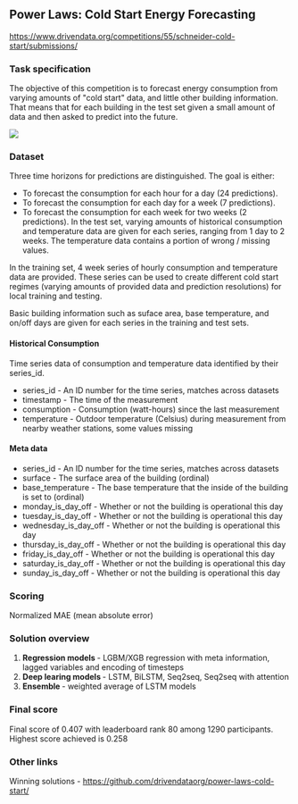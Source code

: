 ## Power Laws: Cold Start Energy Forecasting

https://www.drivendata.org/competitions/55/schneider-cold-start/submissions/

### Task specification

The objective of this competition is to forecast energy consumption from varying amounts of "cold start" data, and little other building information. That means that for each building in the test set given a small amount of data and then asked to predict into the future.

<img src=https://s3.amazonaws.com/drivendata-public-assets/mlscheme.png>

### Dataset

Three time horizons for predictions are distinguished. The goal is either:

* To forecast the consumption for each hour for a day (24 predictions).
* To forecast the consumption for each day for a week (7 predictions).
* To forecast the consumption for each week for two weeks (2 predictions).
In the test set, varying amounts of historical consumption and temperature data are given for each series, ranging from 1 day to 2 weeks. The temperature data contains a portion of wrong / missing values.

In the training set, 4 week series of hourly consumption and temperature data are provided. These series can be used to create different cold start regimes (varying amounts of provided data and prediction resolutions) for local training and testing.

Basic building information such as suface area, base temperature, and on/off days are given for each series in the training and test sets.

#### Historical Consumption

Time series data of consumption and temperature data identified by their series_id.

* series_id - An ID number for the time series, matches across datasets
* timestamp - The time of the measurement
* consumption - Consumption (watt-hours) since the last measurement
* temperature - Outdoor temperature (Celsius) during measurement from nearby weather stations, some values missing

#### Meta data

* series_id - An ID number for the time series, matches across datasets
* surface - The surface area of the building (ordinal)
* base_temperature - The base temperature that the inside of the building is set to (ordinal)
* monday_is_day_off - Whether or not the building is operational this day
* tuesday_is_day_off - Whether or not the building is operational this day
* wednesday_is_day_off - Whether or not the building is operational this day
* thursday_is_day_off - Whether or not the building is operational this day
* friday_is_day_off - Whether or not the building is operational this day
* saturday_is_day_off - Whether or not the building is operational this day
* sunday_is_day_off - Whether or not the building is operational this day

### Scoring

Normalized MAE (mean absolute error)

### Solution overview

1. <b> Regression models </b> - LGBM/XGB regression with meta information, lagged variables and encoding of timesteps
2. <b> Deep learing models </b> - LSTM, BiLSTM, Seq2seq, Seq2seq with attention
3. <b> Ensemble </b> - weighted average of LSTM models

### Final score

Final score of 0.407 with leaderboard rank 80 among 1290 participants. Highest score achieved is 0.258

### Other links

Winning solutions - https://github.com/drivendataorg/power-laws-cold-start/


